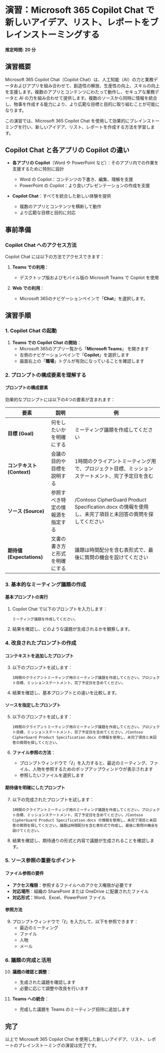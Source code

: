# 演習：Microsoft 365 Copilot Chat で新しいアイデア、リスト、レポートをブレインストーミングする

#### 推定時間: 20 分

## 演習概要
Microsoft 365 Copilot Chat（Copilot Chat）は、人工知能（AI）の力と業務データおよびアプリを組み合わせて、創造性の解放、生産性の向上、スキルの向上を支援します。複数のアプリとコンテンツにわたって動作し、セキュアな業務データと AI の力を組み合わせて提供します。複数のソースから同時に情報を統合し、物事を作成する能力により、より広範な目標と目的に取り組むことが可能になります。

この演習では、Microsoft 365 Copilot Chat を使用して効果的にブレインストーミングを行い、新しいアイデア、リスト、レポートを作成する方法を学習します。

## Copilot Chat と各アプリの Copilot の違い

- **各アプリの Copilot**（Word や PowerPoint など）：そのアプリ内での作業を支援するために特別に設計
  - Word の Copilot：コンテンツの下書き、編集、理解を支援
  - PowerPoint の Copilot：より良いプレゼンテーションの作成を支援

- **Copilot Chat**：すべてを統合した新しい体験を提供
  - 複数のアプリとコンテンツを横断して動作
  - より広範な目標と目的に対応

## 事前準備

### Copilot Chat へのアクセス方法

Copilot Chat には以下の方法でアクセスできます：

1. **Teams での利用**：
   - デスクトップ版およびモバイル版の Microsoft Teams で Copilot を使用

2. **Web での利用**：
   - Microsoft 365のナビゲーションペインで「**Chat**」を選択します。

## 演習手順

### 1. Copilot Chat の起動

1. **Teams での Copilot Chat の開始**：
   - Microsoft 365のアプリ一覧から「**Microsoft Teams**」 を開きます
   - 左側のナビゲーションペインで「**Copilot**」を選択します
   - 画面右上の「**職場**」トグルが有効になっていることを確認します

### 2. プロンプトの構成要素を理解する

#### プロンプトの構成要素

効果的なプロンプトには以下の4つの要素が含まれます：

| 要素 | 説明 | 例 |
|------|------|-----|
| **目標 (Goal)** | 何をしたいかを明確にする | ミーティング議題を作成してください |
| **コンテキスト (Context)** | 会議の目的や目標を説明する | 1時間のクライアントミーティング用で、プロジェクト目標、ミッションステートメント、完了予定日を含む |
| **ソース (Source)** | 参照すべき特定の情報源を指定する | /Contoso CipherGuard Product Specification.docx の情報を使用し、未完了項目と未回答の質問を探してください |
| **期待値 (Expectations)** | 文書の書き方と形式を明確にする | 議題は時間配分を含む表形式で、最後に質問の機会を設けてください |

### 3. 基本的なミーティング議題の作成

#### 基本プロンプトの実行

1. Copilot Chat で以下のプロンプトを入力します：
   ```
   ミーティング議題を作成してください。
   ```

2. 結果を確認し、どのような議題が生成されるかを観察します。

### 4. 改良されたプロンプトの作成

#### コンテキストを追加したプロンプト

3. 以下のプロンプトを試します：
   ```
   1時間のクライアントミーティング用のミーティング議題を作成してください。プロジェクト目標、ミッションステートメント、完了予定日を含めてください。
   ```

4. 結果を確認し、基本プロンプトとの違いを比較します。

#### ソースを指定したプロンプト

5. 以下のプロンプトを試します：
   ```
   1時間のクライアントミーティング用のミーティング議題を作成してください。プロジェクト目標、ミッションステートメント、完了予定日を含めてください。/Contoso CipherGuard Product Specification.docx の情報を使用し、未完了項目と未回答の質問を探してください。
   ```

6. **ファイル参照の方法**：
   - プロンプトウィンドウで「**/**」を入力すると、最近のミーティング、ファイル、人物を参照するためのポップアップウィンドウが表示されます
   - 参照したいファイルを選択します

#### 期待値を明確にしたプロンプト

7. 以下の完成されたプロンプトを試します：
   ```
   1時間のクライアントミーティング用のミーティング議題を作成してください。プロジェクト目標、ミッションステートメント、完了予定日を含めてください。/Contoso CipherGuard Product Specification.docx の情報を使用し、未完了項目と未回答の質問を探してください。議題は時間配分を含む表形式で作成し、最後に質問の機会を設けてください。
   ```

8. 結果を確認し、期待通りの形式と内容で議題が生成されることを確認します。

### 5. ソース参照の重要なポイント

#### ファイル参照の要件

- **アクセス権限**：参照するファイルへのアクセス権限が必要です
- **対応場所**：組織の SharePoint または OneDrive に配置されたファイル
- **対応形式**：Word、Excel、PowerPoint ファイル

#### 参照方法

9. プロンプトウィンドウで「**/**」を入力して、以下を参照できます：
   - 最近のミーティング
   - ファイル
   - 人物
   - メール


### 6. 議題の完成と活用

10. **議題の確認と調整**：
    - 生成された議題を確認します
    - 必要に応じて調整や改良を行います

11. **Teams への統合**：
    - 完成した議題を Teams のミーティング招待に追加します

## 完了

以上で Microsoft 365 Copilot Chat を使用した新しいアイデア、リスト、レポートのブレインストーミングの演習は完了です。